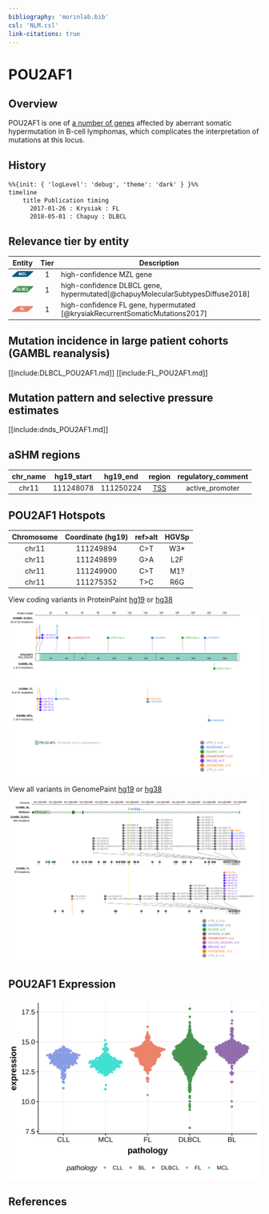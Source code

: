 ```yaml
---
bibliography: 'morinlab.bib'
csl: 'NLM.csl'
link-citations: true
---
```

# POU2AF1

## Overview
POU2AF1 is one of [a number of genes](https://github.com/morinlab/LLMPP/wiki/ashm) affected by aberrant somatic hypermutation in B-cell lymphomas, which complicates the interpretation of mutations at this locus.

## History
```mermaid
%%{init: { 'logLevel': 'debug', 'theme': 'dark' } }%%
timeline
    title Publication timing
      2017-01-26 : Krysiak : FL
      2018-05-01 : Chapuy : DLBCL
```

## Relevance tier by entity

|Entity|Tier|Description               |
|:------:|:----:|--------------------------|
|![MZL](images/icons/MZL_tier1.png)|1|high-confidence MZL gene|
|![DLBCL](images/icons/DLBCL_tier1.png) |1   |high-confidence DLBCL gene, hypermutated[@chapuyMolecularSubtypesDiffuse2018]|
|![FL](images/icons/FL_tier1.png)    |1   |high-confidence FL gene, hypermutated   [@krysiakRecurrentSomaticMutations2017]|


## Mutation incidence in large patient cohorts (GAMBL reanalysis)

[[include:DLBCL_POU2AF1.md]]
[[include:FL_POU2AF1.md]]

## Mutation pattern and selective pressure estimates

[[include:dnds_POU2AF1.md]]

## aSHM regions

|chr_name|hg19_start|hg19_end |region                                                                                      |regulatory_comment|
|:--------:|:----------:|:---------:|:--------------------------------------------------------------------------------------------:|:------------------:|
|chr11   |111248078 |111250224|[TSS](https://genome.ucsc.edu/s/rdmorin/GAMBL%20hg19?position=chr11%3A111248078%2D111250224)|active_promoter   |



## POU2AF1 Hotspots

| Chromosome |Coordinate (hg19) | ref>alt | HGVSp | 
 | :---:| :---: | :--: | :---: |
| chr11 | 111249894 | C>T | W3* |
| chr11 | 111249899 | G>A | L2F |
| chr11 | 111249900 | C>T | M1? |
| chr11 | 111275352 | T>C | R6G |

View coding variants in ProteinPaint [hg19](https://morinlab.github.io/LLMPP/GAMBL/POU2AF1_protein.html)  or [hg38](https://morinlab.github.io/LLMPP/GAMBL/POU2AF1_protein_hg38.html)

![](images/proteinpaint/POU2AF1_NM_006235.svg)

View all variants in GenomePaint [hg19](https://morinlab.github.io/LLMPP/GAMBL/POU2AF1.html)  or [hg38](https://morinlab.github.io/LLMPP/GAMBL/POU2AF1_hg38.html)

![](images/proteinpaint/POU2AF1.svg)

## POU2AF1 Expression
![](images/gene_expression/POU2AF1_by_pathology.svg)
<!-- ORIGIN: krysiakRecurrentSomaticMutations2017b -->
<!-- FL: krysiakRecurrentSomaticMutations2017b -->

## References

